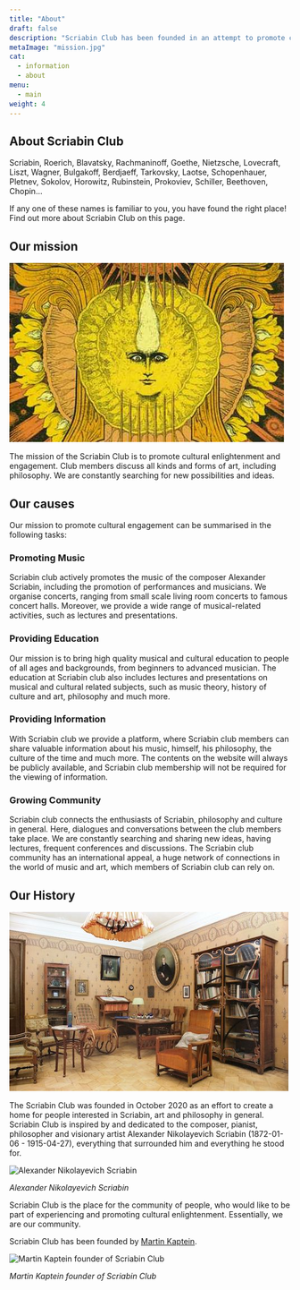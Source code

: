 ```yaml
---
title: "About"
draft: false
description: "Scriabin Club has been founded in an attempt to promote cultural enlightnment and engagement. We are a very inclusive club, and our causes include promoting music and education, providing information as well as education. Scriabin Club has been founded by Martin Kaptein."
metaImage: "mission.jpg" 
cat:
  - information
  - about
menu:
  - main
weight: 4
---
```



## About Scriabin Club

Scriabin, Roerich, Blavatsky, Rachmaninoff, Goethe, Nietzsche, Lovecraft, Liszt, Wagner, Bulgakoff, Berdjaeff, Tarkovsky, Laotse, Schopenhauer, Pletnev, Sokolov, Horowitz, Rubinstein, Prokoviev, Schiller, Beethoven, Chopin...

If any one of these names is familiar to you, you have found the right place!
Find out more about Scriabin Club on this page.

## Our mission

![Mission of Scriabin Club](mission.jpg)

The mission of the Scriabin Club is to promote cultural enlightenment and engagement.
Club members discuss all kinds and forms of art, including philosophy.
We are constantly searching for new possibilities and ideas.

## Our causes

Our mission to promote cultural engagement can be summarised in the following tasks:

### Promoting Music

Scriabin club actively promotes the music of the composer Alexander Scriabin, including the promotion of performances and musicians.
We organise concerts, ranging from small scale living room concerts to famous concert halls.
Moreover, we provide a wide range of musical-related activities, such as lectures and presentations.

### Providing Education

Our mission is to bring high quality musical and cultural education to people of all ages and backgrounds, from beginners to advanced musician.
The education at Scriabin club also includes lectures and presentations on musical and cultural related subjects, such as music theory, history of culture and art, philosophy and much more.

### Providing Information

With Scriabin club we provide a platform, where Scriabin club members can share valuable information about his music, himself, his philosophy, the culture of the time and much more.
The contents on the website will always be publicly available, and Scriabin club membership will not be required for the viewing of information.

### Growing Community

Scriabin club connects the enthusiasts of Scriabin, philosophy and culture in general.
Here, dialogues and conversations between the club members take place.
We are constantly searching and sharing new ideas, having lectures, frequent conferences and discussions.
The Scriabin club community has an international appeal, a huge network of connections in the world of music and art, which members of Scriabin club can rely on.

## Our History

![History of Scriabin Club](history.jpg)

The Scriabin Club was founded in October 2020 as an effort to create a home for people interested in Scriabin, art and philosophy in general.
Scriabin Club is inspired by and dedicated to the composer, pianist, philosopher and visionary artist Alexander Nikolayevich Scriabin (1872-01-06 - 1915-04-27), everything that surrounded him and everything he stood for.

![Alexander Nikolayevich Scriabin](/images/pages/scriabin.jpg)

*Alexander Nikolayevich Scriabin*

Scriabin Club is the place for the community of people, who would like to be part of experiencing and promoting cultural enlightenment.
Essentially, we are our community.

Scriabin Club has been founded by [Martin Kaptein](https://kaptein.me/).

![Martin Kaptein founder of Scriabin Club](/images/pages/martin.jpg)

*Martin Kaptein founder of Scriabin Club*

